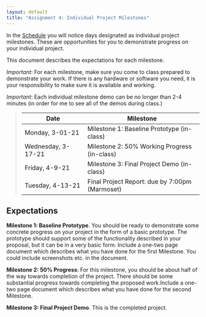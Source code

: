 ```yaml
---
layout: default
title: "Assignment 4: Individual Project Milestones"
---
```


In the [Schedule](../schedule.html) you will notice days designated as individual project milestones.  These are opportunities for you to demonstrate progress on your individual project.

This document describes the expectations for each milestone.

*Important*: For each milestone, make sure you come to class prepared to demonstrate your work.  If there is any hardware or software you need, it is your responsibility to make sure it is available and working.

*Important*: Each individual milestone demo can be no longer than 2-4 minutes (in order for me to see all of the demos during class.)

> Date | Milestone
> ---- | ---------
> Monday,    3-01-21 | Milestone 1: Baseline Prototype (in-class)
> Wednesday,    3-17-21 | Milestone 2: 50% Working Progress (in-class)
> Friday, 	 4-9-21  | Milestone 3: Final Project Demo (in-class)
> Tuesday,  4-13-21  | Final Project Report: due by 7:00pm (Marmoset)

## Expectations

**Milestone 1: Baseline Prototype**.  You should be ready to demonstrate some concrete progress on your project in the form of a basic prototype.  The prototype should support some of the functionality described in your proposal, but it can be in a very basic form. Include a one-two page document which describes what you have done for the first Milestone. You could include screenshots etc. in the document.

**Milestone 2: 50% Progress**: For this milestone, you should be about half of the way towards completion of the project.  There should be some substantial progress towards completing the proposed work.Include a one-two page document which describes what you have done for the second Milestone.


**Milestone 3: Final Project Demo**. This is the completed project.